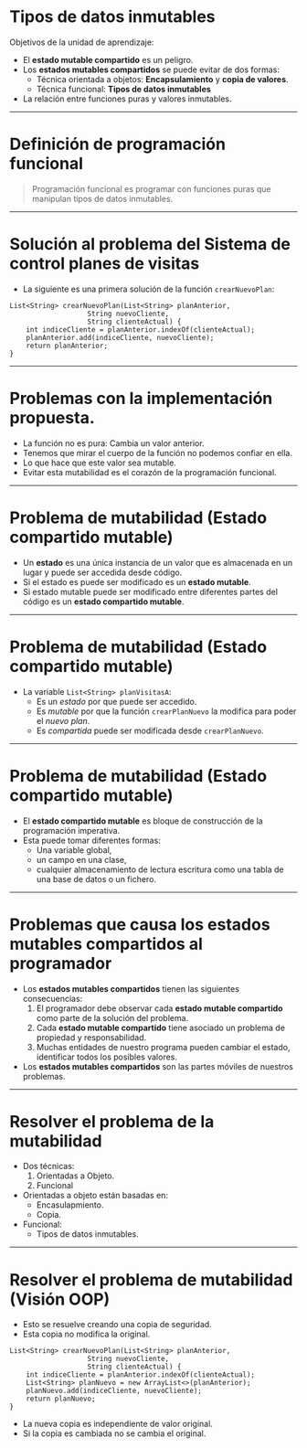 # Tipos de datos inmutables

Objetivos de la unidad de aprendizaje:

* El **estado mutable compartido** es un peligro.
* Los **estados mutables compartidos** se puede evitar de dos formas:
  * Técnica orientada a objetos: **Encapsulamiento** y **copia de valores**.
  * Técnica funcional: **Tipos de datos inmutables**
* La relación entre funciones puras y valores inmutables.

---

# Definición de programación funcional


> Programación funcional es programar con funciones puras que manipulan tipos de datos inmutables.

---
# Solución al problema del Sistema de control planes de visitas

* La siguiente es una primera solución de la función `crearNuevoPlan`:
```{.java}
List<String> crearNuevoPlan(List<String> planAnterior,
				   String nuevoCliente,
				   String clienteActual) {
	int indiceCliente = planAnterior.indexOf(clienteActual);
	planAnterior.add(indiceCliente, nuevoCliente);
	return planAnterior;
}

```

---
# Problemas con la implementación propuesta.

* La función no es pura: Cambia un valor anterior.
* Tenemos que mirar el cuerpo de la función no podemos confiar en ella.
* Lo que hace que este valor sea mutable.
* Evitar esta mutabilidad es el corazón de la programación funcional.

---

# Problema de mutabilidad (Estado compartido mutable)

* Un **estado**  es una única instancia de un valor que es almacenada en un lugar y puede ser accedida desde código.
* Si el estado es puede ser modificado es un **estado mutable**.
* Si estado mutable puede ser modificado entre diferentes partes del código es un **estado compartido mutable**.

---

# Problema de mutabilidad (Estado compartido mutable)

* La variable `List<String> planVisitasA`:
  * Es un *estado* por que puede ser accedido.
  * Es *mutable* por que la función `crearPlanNuevo` la modifica para poder el *nuevo plan*.
  * Es *compartida* puede ser modificada desde `crearPlanNuevo`.

---

# Problema de mutabilidad (Estado compartido mutable)

* El **estado compartido mutable** es bloque de construcción de la programación imperativa.
* Esta puede tomar diferentes formas:
  * Una variable global,
  * un campo en una clase,
  * cualquier almacenamiento de lectura escritura como una tabla de una base de datos o un fichero.

---

# Problemas que causa los **estados mutables compartidos** al programador

* Los **estados mutables compartidos** tienen las siguientes consecuencias:
  1. El programador debe observar cada **estado mutable compartido** como parte de la solución del problema.
  2. Cada **estado mutable compartido** tiene asociado un problema de propiedad y responsabilidad.
  3. Muchas entidades de nuestro programa pueden cambiar el estado, identificar todos los posibles valores.
* Los **estados mutables compartidos** son las partes móviles de nuestros problemas.


---

# Resolver el problema de la mutabilidad

* Dos técnicas: 
  1. Orientadas a Objeto.
  2. Funcional
* Orientadas a objeto están basadas en:
  * Encasulapmiento.
  * Copia.
* Funcional:
  * Tipos de datos inmutables.

---

# Resolver el problema de mutabilidad (Visión OOP)

* Esto se resuelve creando una copia de seguridad.
* Esta copia no modifica la original.
```{.java}
List<String> crearNuevoPlan(List<String> planAnterior,
				   String nuevoCliente,
				   String clienteActual) {
	int indiceCliente = planAnterior.indexOf(clienteActual);
	List<String> planNuevo = new ArrayList<>(planAnterior);
	planNuevo.add(indiceCliente, nuevoCliente);
	return planNuevo;
}
```
* La nueva copia es independiente de valor original.
* Si la copia es cambiada no se cambia el original.


